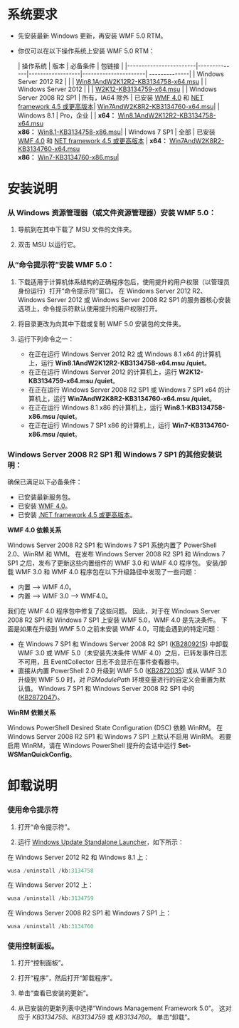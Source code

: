 # 系统要求

- 先安装最新 Windows 更新，再安装 WMF 5.0 RTM。
- 你仅可以在以下操作系统上安装 WMF 5.0 RTM：

    | 操作系统       | 版本         | 必备条件        |  包链接 |
    |------------------------|--------------|------------------|----------------------| --------------|
    | Windows Server 2012 R2 |  |  | [Win8.1AndW2K12R2-KB3134758-x64.msu](http://go.microsoft.com/fwlink/?LinkId=717507) |
    | Windows Server 2012    |  |  | [W2K12-KB3134759-x64.msu](http://go.microsoft.com/fwlink/?LinkId=717506) |
    | Windows Server 2008 R2 SP1 | 所有，IA64 除外 | 已安装 [WMF 4.0](http://www.microsoft.com/en-us/download/details.aspx?id=40855) 和 [ NET framework 4.5 或更高版本](https://msdn.microsoft.com/en-us/library/5a4x27ek.aspx)| [Win7AndW2K8R2-KB3134760-x64.msu](http://go.microsoft.com/fwlink/?LinkId=717504)|
    | Windows 8.1 | Pro，企业 | | **x64：**  [Win8.1AndW2K12R2-KB3134758-x64.msu](http://go.microsoft.com/fwlink/?LinkId=717507) </br> **x86：**  [Win8.1-KB3134758-x86.msu](http://go.microsoft.com/fwlink/?LinkID=717963)|
    | Windows 7 SP1 | 全部 | 已安装 [WMF 4.0](http://www.microsoft.com/en-us/download/details.aspx?id=40855) 和 [ NET framework 4.5 或更高版本](https://msdn.microsoft.com/en-us/library/5a4x27ek.aspx) | **x64：**  [Win7AndW2K8R2-KB3134760-x64.msu](http://go.microsoft.com/fwlink/?LinkId=717504)  </br> **x86：**  [Win7-KB3134760-x86.msu](http://go.microsoft.com/fwlink/?LinkID=717962)|

# 安装说明

### 从 Windows 资源管理器（或文件资源管理器）安装 WMF 5.0：

1. 导航到在其中下载了 MSU 文件的文件夹。

2. 双击 MSU 以运行它。

### 从“命令提示符”安装 WMF 5.0：

1. 下载适用于计算机体系结构的正确程序包后，使用提升的用户权限（以管理员身份运行）打开“命令提示符”窗口。 在 Windows Server 2012 R2、Windows Server 2012 或 Windows Server 2008 R2 SP1 的服务器核心安装选项上，命令提示符默认使用提升的用户权限打开。

2. 将目录更改为向其中下载或复制 WMF 5.0 安装包的文件夹。

3. 运行下列命令之一：
    - 在正在运行 Windows Server 2012 R2 或 Windows 8.1 x64 的计算机上，运行 **Win8.1AndW2K12R2-KB3134758-x64.msu /quiet**。
    - 在正在运行 Windows Server 2012 的计算机上，运行 **W2K12-KB3134759-x64.msu /quiet**。
    - 在正在运行 Windows Server 2008 R2 SP1 或 Windows 7 SP1 x64 的计算机上，运行 **Win7AndW2K8R2-KB3134760-x64.msu /quiet**。
    - 在正在运行 Windows 8.1 x86 的计算机上，运行 **Win8.1-KB3134758-x86.msu /quiet**。
    - 在正在运行 Windows 7 SP1 x86 的计算机上，运行 **Win7-KB3134760-x86.msu /quiet**。

### Windows Server 2008 R2 SP1 和 Windows 7 SP1 的其他安装说明：

确保已满足以下必备条件：
- 已安装最新服务包。
- 已安装 [WMF 4.0](http://www.microsoft.com/en-us/download/details.aspx?id=40855)。
- 已安装 [.NET framework 4.5 或更高版本](https://msdn.microsoft.com/en-us/library/5a4x27ek.aspx)。

**WMF 4.0 依赖关系**

Windows Server 2008 R2 SP1 和 Windows 7 SP1 系统内置了 PowerShell 2.0、WinRM 和 WMI。 在发布 Windows Server 2008 R2 SP1 和 Windows 7 SP1 之后，发布了更新这些内置组件的 WMF 3.0 和 WMF 4.0 程序包。 安装/卸载 WMF 3.0 和 WMF 4.0 程序包在以下升级路径中发现了一些问题：

- 内置 --> WMF 4.0。
- 内置 --> WMF 3.0 --> WMF4.0。 

我们在 WMF 4.0 程序包中修复了这些问题。 因此，对于在 Windows Server 2008 R2 SP1 和 Windows 7 SP1 上安装 WMF 5.0，WMF 4.0 是先决条件。 下面是如果在升级到 WMF 5.0 之前未安装 WMF 4.0，可能会遇到的特定问题：

- 在 Windows 7 SP1 和 Windows Server 2008 R2 SP1 ([KB2809215](https://support.microsoft.com/en-us/kb/2809215)) 中卸载 WMF 3.0 或 WMF 5.0（未安装先决条件 WMF 4.0）之后，已转发事件日志不可用，且 EventCollector 日志不会显示在事件查看器中。
- 直接从内置 PowerShell 2.0 升级到 WMF 5.0 ([KB2872035](https://support.microsoft.com/en-us/kb/2872035)) 或从 WMF 3.0 升级到 WMF 5.0 时，对 *PSModulePath* 环境变量进行的自定义会重置为默认值。 Windows 7 SP1 和 Windows Server 2008 R2 SP1 中的 ([KB2872047](https://support.microsoft.com/en-us/kb/2872047))。

**WinRM 依赖关系**

Windows PowerShell Desired State Configuration (DSC) 依赖 WinRM。 在 Windows Server 2008 R2 SP1 和 Windows 7 SP1 上默认不启用 WinRM。 若要启用 WinRM，请在 Windows PowerShell 提升的会话中运行 **Set-WSManQuickConfig**。

# 卸载说明

### 使用命令提示符

1.  打开“命令提示符”。

2.  运行 [Windows Update Standalone Launcher](https://support.microsoft.com/en-us/kb/934307)，如下所示：

在 Windows Server 2012 R2 和 Windows 8.1 上：
```powershell
wusa /uninstall /kb:3134758
```
在 Windows Server 2012 上：
```powershell
wusa /uninstall /kb:3134759
```
在 Windows Server 2008 R2 SP1 和 Windows 7 SP1 上：
```powershell
wusa /uninstall /kb:3134760
```

### 使用控制面板。

1.  打开“控制面板”。

2.  打开“程序”，然后打开“卸载程序”。

3.  单击“查看已安装的更新”。

4.  从已安装的更新列表中选择“Windows Management Framework 5.0”。 这对应于 *KB3134758*、*KB3134759* 或 *KB3134760*。 单击“卸载”。


<!--HONumber=Aug16_HO3-->


